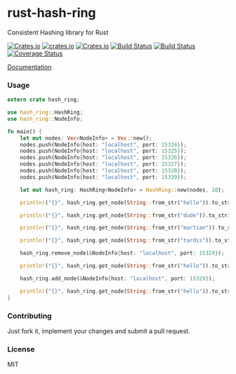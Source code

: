 rust-hash-ring
================

Consistent Hashing library for Rust

[![Crates.io](https://img.shields.io/crates/d/hash_ring.svg)](https://crates.io/crates/hash_ring)
[![crates.io](https://img.shields.io/crates/v/hash_ring.svg)](https://crates.io/crates/hash_ring)
[![Crates.io](https://img.shields.io/crates/l/hash_ring.svg)](https://crates.io/crates/hash_ring)
[![Build Status](https://travis-ci.org/mattnenterprise/rust-hash-ring.svg)](https://travis-ci.org/mattnenterprise/rust-hash-ring)
[![Build Status](https://ci.appveyor.com/api/projects/status/github/mattnenterprise/rust-hash-ring?svg=true)](https://ci.appveyor.com/api/projects/status/github/mattnenterprise/rust-hash-ring)
[![Coverage Status](https://coveralls.io/repos/github/mattnenterprise/rust-hash-ring/badge.svg?branch=master)](https://coveralls.io/github/mattnenterprise/rust-hash-ring?branch=master)

[Documentation](https://docs.rs/hash_ring)

### Usage
```rust
extern crate hash_ring;

use hash_ring::HashRing;
use hash_ring::NodeInfo;

fn main() {
    let mut nodes: Vec<NodeInfo> = Vec::new();
    nodes.push(NodeInfo{host: "localhost", port: 15324});
    nodes.push(NodeInfo{host: "localhost", port: 15325});
    nodes.push(NodeInfo{host: "localhost", port: 15326});
    nodes.push(NodeInfo{host: "localhost", port: 15327});
    nodes.push(NodeInfo{host: "localhost", port: 15328});
    nodes.push(NodeInfo{host: "localhost", port: 15329});

    let mut hash_ring: HashRing<NodeInfo> = HashRing::new(nodes, 10);

    println!("{}", hash_ring.get_node(String::from_str("hello")).to_string());

    println!("{}", hash_ring.get_node(String::from_str("dude")).to_string());

    println!("{}", hash_ring.get_node(String::from_str("martian")).to_string());

    println!("{}", hash_ring.get_node(String::from_str("tardis")).to_string());

    hash_ring.remove_node(&NodeInfo{host: "localhost", port: 15329});

    println!("{}", hash_ring.get_node(String::from_str("hello")).to_string());

    hash_ring.add_node(&NodeInfo{host: "localhost", port: 15329});

    println!("{}", hash_ring.get_node(String::from_str("hello")).to_string());
}
```

### Contributing
 Just fork it, implement your changes and submit a pull request.

### License

MIT
